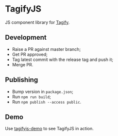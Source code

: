 # TagifyJS
JS component library for [Tagify](https://github.com/zoomio/tagify).

## Development
 - Raise a PR against master branch;
 - Get PR approved;
 - Tag latest commit with the release tag and push it;
 - Merge PR.

## Publishing

- Bump version in `package.json`;
- Run `npm run build`;
- Run `npm publish --access public`.

## Demo

Use [tagifyjs-demo](https://github.com/smeshkov/tagifyjs-demo) to see TagifyJS in action.
